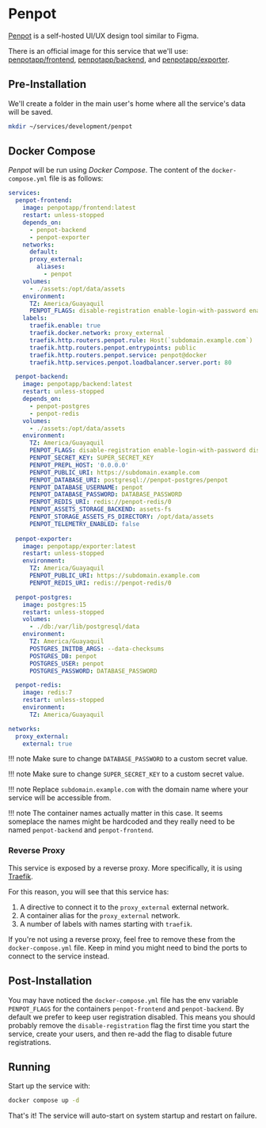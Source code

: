 # Penpot

[Penpot](https://penpot.app) is a self-hosted UI/UX design tool similar to Figma.

There is an official image for this service that we'll use: [penpotapp/frontend](https://hub.docker.com/r/penpotapp/frontend), [penpotapp/backend](https://hub.docker.com/r/penpotapp/backend), and [penpotapp/exporter](https://hub.docker.com/r/penpotapp/exporter).

## Pre-Installation

We'll create a folder in the main user's home where all the service's data will be saved.

```bash
mkdir ~/services/development/penpot
```

## Docker Compose

*Penpot* will be run using *Docker Compose*. The content of the `docker-compose.yml` file is as follows:

```yaml
services:
  penpot-frontend:
    image: penpotapp/frontend:latest
    restart: unless-stopped
    depends_on:
      - penpot-backend
      - penpot-exporter
    networks:
      default:
      proxy_external:
        aliases:
          - penpot
    volumes:
      - ./assets:/opt/data/assets
    environment:
      TZ: America/Guayaquil
      PENPOT_FLAGS: disable-registration enable-login-with-password enable-webhooks
    labels:
      traefik.enable: true
      traefik.docker.network: proxy_external
      traefik.http.routers.penpot.rule: Host(`subdomain.example.com`)
      traefik.http.routers.penpot.entrypoints: public
      traefik.http.routers.penpot.service: penpot@docker
      traefik.http.services.penpot.loadbalancer.server.port: 80

  penpot-backend:
    image: penpotapp/backend:latest
    restart: unless-stopped
    depends_on:
      - penpot-postgres
      - penpot-redis
    volumes:
      - ./assets:/opt/data/assets
    environment:
      TZ: America/Guayaquil
      PENPOT_FLAGS: disable-registration enable-login-with-password disable-email-verification disable-smtp enable-prepl-server enable-webhooks disable-telemetry
      PENPOT_SECRET_KEY: SUPER_SECRET_KEY
      PENPOT_PREPL_HOST: '0.0.0.0'
      PENPOT_PUBLIC_URI: https://subdomain.example.com
      PENPOT_DATABASE_URI: postgresql://penpot-postgres/penpot
      PENPOT_DATABASE_USERNAME: penpot
      PENPOT_DATABASE_PASSWORD: DATABASE_PASSWORD
      PENPOT_REDIS_URI: redis://penpot-redis/0
      PENPOT_ASSETS_STORAGE_BACKEND: assets-fs
      PENPOT_STORAGE_ASSETS_FS_DIRECTORY: /opt/data/assets
      PENPOT_TELEMETRY_ENABLED: false
    
  penpot-exporter:
    image: penpotapp/exporter:latest
    restart: unless-stopped
    environment:
      TZ: America/Guayaquil
      PENPOT_PUBLIC_URI: https://subdomain.example.com
      PENPOT_REDIS_URI: redis://penpot-redis/0

  penpot-postgres:
    image: postgres:15
    restart: unless-stopped
    volumes:
      - ./db:/var/lib/postgresql/data
    environment:
      TZ: America/Guayaquil
      POSTGRES_INITDB_ARGS: --data-checksums
      POSTGRES_DB: penpot
      POSTGRES_USER: penpot
      POSTGRES_PASSWORD: DATABASE_PASSWORD

  penpot-redis:
    image: redis:7
    restart: unless-stopped
    environment:
      TZ: America/Guayaquil

networks:
  proxy_external:
    external: true
```

!!! note
    Make sure to change `DATABASE_PASSWORD` to a custom secret value.

!!! note
    Make sure to change `SUPER_SECRET_KEY` to a custom secret value.

!!! note
    Replace `subdomain.example.com` with the domain name where your service will be accessible from.

!!! note
    The container names actually matter in this case. It seems someplace the names might be hardcoded and they really need to be named `penpot-backend` and `penpot-frontend`.

### Reverse Proxy

This service is exposed by a reverse proxy. More specifically, it is using [Traefik](../networking/traefik.md).

For this reason, you will see that this service has:

1. A directive to connect it to the `proxy_external` external network.
2. A container alias for the `proxy_external` network.
3. A number of labels with names starting with `traefik`.

If you're not using a reverse proxy, feel free to remove these from the `docker-compose.yml` file.
Keep in mind you might need to bind the ports to connect to the service instead.

## Post-Installation

You may have noticed the `docker-compose.yml` file has the env variable `PENPOT_FLAGS` for the containers `penpot-frontend` and `penpot-backend`. By default we prefer to keep user registration disabled. This means you should probably remove the `disable-registration` flag the first time you start the service, create your users, and then re-add the flag to disable future registrations.

## Running

Start up the service with:

```bash
docker compose up -d
```

That's it! The service will auto-start on system startup and restart on failure.
